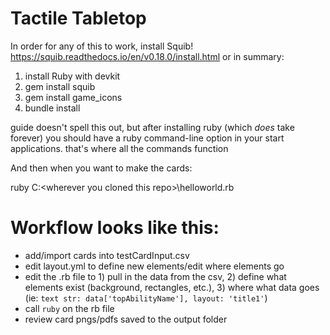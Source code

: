 # Tactile Tabletop

In order for any of this to work, install Squib!
https://squib.readthedocs.io/en/v0.18.0/install.html
or in summary:
1. install Ruby with devkit
2. gem install squib
3. gem install game_icons
4. bundle install

guide doesn't spell this out, but after installing ruby (which _does_ take forever) you should have a ruby command-line option in your start applications. that's where all the commands function

And then when you want to make the cards:

ruby C:\<wherever you cloned this repo>\helloworld.rb


# Workflow looks like this:
- add/import cards into testCardInput.csv
- edit layout.yml to define new elements/edit where elements go
- edit the .rb file to 1) pull in the data from the csv, 2) define what elements exist (background, rectangles, etc.), 3) where what data goes (ie: `text str: data['topAbilityName'], layout: 'title1'`)
- call `ruby` on the rb file
- review card pngs/pdfs saved to the output folder
